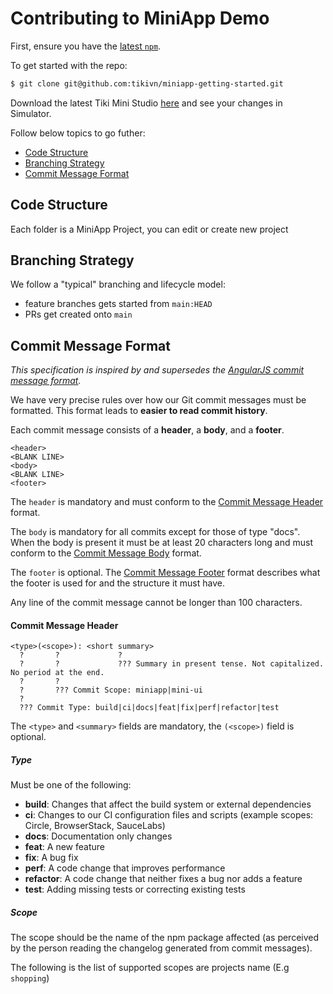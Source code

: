 # Contributing to MiniApp Demo

First, ensure you have the [latest `npm`](https://docs.npmjs.com/).

To get started with the repo:

```sh
$ git clone git@github.com:tikivn/miniapp-getting-started.git
```

Download the latest Tiki Mini Studio [here](https://miniapp.tiki.vn/docs/ide/overview) and see your changes in Simulator.


Follow below topics to go futher:

- [Code Structure](#code_structure)
- [Branching Strategy](#branching)
- [Commit Message Format](#commit)

## <a name="code_structure"></a> Code Structure
Each folder is a MiniApp Project, you can edit or create new project

## <a name="branching"></a> Branching Strategy

We follow a "typical" branching and lifecycle model:

* feature branches gets started from `main:HEAD`
* PRs get created onto `main`

## <a name="commit"></a> Commit Message Format

*This specification is inspired by and supersedes the [AngularJS commit message format](https://docs.google.com/document/d/1QrDFcIiPjSLDn3EL15IJygNPiHORgU1_OOAqWjiDU5Y/edit).*

We have very precise rules over how our Git commit messages must be formatted.
This format leads to **easier to read commit history**.

Each commit message consists of a **header**, a **body**, and a **footer**.


```
<header>
<BLANK LINE>
<body>
<BLANK LINE>
<footer>
```

The `header` is mandatory and must conform to the [Commit Message Header](#commit-header) format.

The `body` is mandatory for all commits except for those of type "docs".
When the body is present it must be at least 20 characters long and must conform to the [Commit Message Body](#commit-body) format.

The `footer` is optional. The [Commit Message Footer](#commit-footer) format describes what the footer is used for and the structure it must have.

Any line of the commit message cannot be longer than 100 characters.


#### <a name="commit-header"></a>Commit Message Header

```
<type>(<scope>): <short summary>
  ?       ?             ?
  ?       ?             ??? Summary in present tense. Not capitalized. No period at the end.
  ?       ?
  ?       ??? Commit Scope: miniapp|mini-ui
  ?
  ??? Commit Type: build|ci|docs|feat|fix|perf|refactor|test
```

The `<type>` and `<summary>` fields are mandatory, the `(<scope>)` field is optional.


##### Type

Must be one of the following:

* **build**: Changes that affect the build system or external dependencies
* **ci**: Changes to our CI configuration files and scripts (example scopes: Circle, BrowserStack, SauceLabs)
* **docs**: Documentation only changes
* **feat**: A new feature
* **fix**: A bug fix
* **perf**: A code change that improves performance
* **refactor**: A code change that neither fixes a bug nor adds a feature
* **test**: Adding missing tests or correcting existing tests


##### Scope
The scope should be the name of the npm package affected (as perceived by the person reading the changelog generated from commit messages).

The following is the list of supported scopes are projects name (E.g `shopping`)
